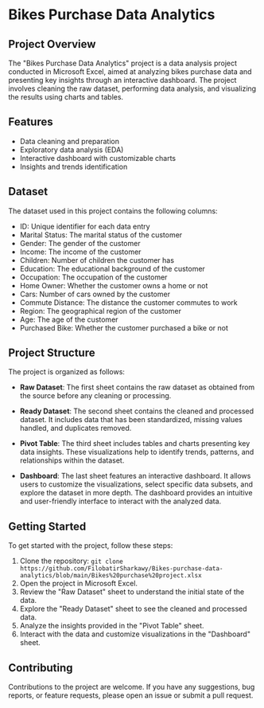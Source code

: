 # Bikes Purchase Data Analytics

## Project Overview

The "Bikes Purchase Data Analytics" project is a data analysis project conducted in Microsoft Excel, aimed at analyzing bikes purchase data and presenting key insights through an interactive dashboard. The project involves cleaning the raw dataset, performing data analysis, and visualizing the results using charts and tables.

## Features

- Data cleaning and preparation
- Exploratory data analysis (EDA)
- Interactive dashboard with customizable charts
- Insights and trends identification

## Dataset

The dataset used in this project contains the following columns:
- ID: Unique identifier for each data entry
- Marital Status: The marital status of the customer
- Gender: The gender of the customer
- Income: The income of the customer
- Children: Number of children the customer has
- Education: The educational background of the customer
- Occupation: The occupation of the customer
- Home Owner: Whether the customer owns a home or not
- Cars: Number of cars owned by the customer
- Commute Distance: The distance the customer commutes to work
- Region: The geographical region of the customer
- Age: The age of the customer
- Purchased Bike: Whether the customer purchased a bike or not

## Project Structure

The project is organized as follows:

- **Raw Dataset**: The first sheet contains the raw dataset as obtained from the source before any cleaning or processing.

- **Ready Dataset**: The second sheet contains the cleaned and processed dataset. It includes data that has been standardized, missing values handled, and duplicates removed.

- **Pivot Table**: The third sheet includes tables and charts presenting key data insights. These visualizations help to identify trends, patterns, and relationships within the dataset.

- **Dashboard**: The last sheet features an interactive dashboard. It allows users to customize the visualizations, select specific data subsets, and explore the dataset in more depth. The dashboard provides an intuitive and user-friendly interface to interact with the analyzed data.

## Getting Started

To get started with the project, follow these steps:

1. Clone the repository: `git clone https://github.com/FilobatirSharkawy/Bikes-purchase-data-analytics/blob/main/Bikes%20purchase%20project.xlsx`
2. Open the project in Microsoft Excel.
3. Review the "Raw Dataset" sheet to understand the initial state of the data.
4. Explore the "Ready Dataset" sheet to see the cleaned and processed data.
5. Analyze the insights provided in the "Pivot Table" sheet.
6. Interact with the data and customize visualizations in the "Dashboard" sheet.

## Contributing

Contributions to the project are welcome. If you have any suggestions, bug reports, or feature requests, please open an issue or submit a pull request.
